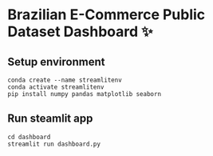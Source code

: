# Brazilian E-Commerce Public Dataset Dashboard ✨

## Setup environment
```
conda create --name streamlitenv
conda activate streamlitenv
pip install numpy pandas matplotlib seaborn
```

## Run steamlit app
```
cd dashboard
streamlit run dashboard.py
```
